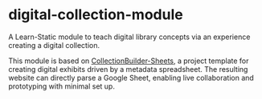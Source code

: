 # digital-collection-module

A Learn-Static module to teach digital library concepts via an experience creating a digital collection.

This module is based on [CollectionBuilder-Sheets](https://github.com/CollectionBuilder/collectionbuilder-sheets), a project template for creating digital exhibits driven by a metadata spreadsheet.
The resulting website can directly parse a Google Sheet, enabling live collaboration and prototyping with minimal set up.
